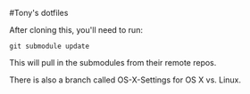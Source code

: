 #Tony's dotfiles

After cloning this, you'll need to run:
	
	git submodule update

This will pull in the submodules from their remote repos.

There is also a branch called OS-X-Settings for OS X vs. Linux.
